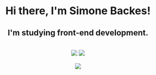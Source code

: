 
<div align="center">
<h1>Hi there, I'm Simone Backes! </h1>
<h2>I'm studying front-end development.</h2>
</div>

<div> 
<br>
</div>

<div align="center">
<a href = "mailto:simonebackesv@gmail.com"><img src="https://img.shields.io/badge/-Gmail-%23333?style=for-the-badge&logo=gmail&logoColor=white" target="_blank"></a>
<a href="https://www.linkedin.com/in/simone-backes/" target="_blank"><img src="https://img.shields.io/badge/-LinkedIn-%230077B5?style=for-the-badge&logo=linkedin&logoColor=white" target="_blank"></a> 
</div>
<div> 
<br>
</div>


<div align="center"> 
<img src="https://github-readme-streak-stats.herokuapp.com/?user=sihbackes&theme=dracula"/>
</div>



  
